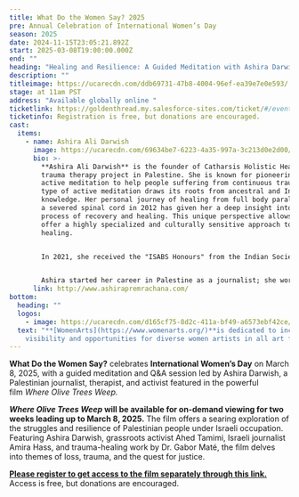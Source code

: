 ```yaml
---
title: What Do the Women Say? 2025
pre: Annual Celebration of International Women’s Day
season: 2025
date: 2024-11-15T23:05:21.892Z
start: 2025-03-08T19:00:00.000Z
end: ""
heading: "Healing and Resilience: A Guided Meditation with Ashira Darwish"
description: ""
titleimage: https://ucarecdn.com/ddb69731-47b8-4004-96ef-ea39e7e0e593/
stage: at 11am PST
address: "Available globally online "
ticketlink: https://goldenthread.my.salesforce-sites.com/ticket/#/events/a0SRh000006rg45MAA
ticketinfo: Registration is free, but donations are encouraged.
cast:
  items:
    - name: Ashira Ali Darwish
      image: https://ucarecdn.com/69634be7-6223-4a35-997a-3c213d0e2d00/
      bio: >-
        **Ashira Ali Darwish** is the founder of Catharsis Holistic Healing, a
        trauma therapy project in Palestine. She is known for pioneering Sufi
        active meditation to help people suffering from continuous trauma. This
        type of active meditation draws its roots from ancestral and Indigenous
        knowledge. Her personal journey of healing from full body paralysis with
        a severed spinal cord in 2012 has given her a deep insight into the
        process of recovery and healing. This unique perspective allows her to
        offer a highly specialized and culturally sensitive approach to trauma
        healing.


        In 2021, she received the "ISABS Honours" from the Indian Society for Applied Behavioural Science for her contribution to positive societal transformation through the application of behavioral science principles and practices. 


        Ashira started her career in Palestine as a journalist; she worked for 15 years as TV & Radio journalist and researcher for the BBC, Amnesty International and Human Rights Watch.
      link: http://www.ashirapremrachana.com/
bottom:
  heading: ""
  logos:
    - image: https://ucarecdn.com/d165cf75-8d2c-411a-bf49-a6573ebf42ce/
  text: "**[WomenArts](https://www.womenarts.org/)**is dedicated to increasing
    visibility and opportunities for diverse women artists in all art forms."
---
```

**What Do the Women Say?** celebrates **International Women’s Day** on March 8, 2025, with a guided meditation and Q&A session led by Ashira Darwish, a Palestinian journalist, therapist, and activist featured in the powerful film *Where Olive Trees Weep.*

***Where Olive Trees Weep* will be available for on-demand viewing for two weeks leading up to March 8, 2025.** The film offers a searing exploration of the struggles and resilience of Palestinian people under Israeli occupation. Featuring Ashira Darwish, grassroots activist Ahed Tamimi, Israeli journalist Amira Hass, and trauma-healing work by Dr. Gabor Maté, the film delves into themes of loss, trauma, and the quest for justice.

**[Please register to get access to the film separately through this link.](https://whereolivetreesweep.com/?ref=womensday&affiliate=goldenthreadproductions)**\
A﻿ccess is free, but donations are encouraged.